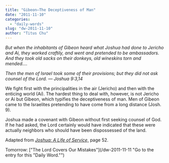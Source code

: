 ```yaml
---
title: "Gibeon—The Deceptiveness of Man"
date: "2011-11-10"
categories: 
  - "daily-words"
slug: "dw-2011-11-10"
author: "Titus Chu"
---
```


_But when the inhabitants of Gibeon heard what Joshua had done to Jericho and Ai, they worked craftily, and went and pretended to be ambassadors. And they took old sacks on their donkeys, old wineskins torn and mended...._

_Then the men of Israel took some of their provisions; but they did not ask counsel of the Lord. — Joshua 9:3,14_

We fight first with the principalities in the air (Jericho) and then with the enticing world (Ai). The hardest thing to deal with, however, is not Jericho or Ai but Gibeon, which typifies the deceptiveness of man. Men of Gibeon came to the Israelites pretending to have come from a long distance (Josh. 9).

Joshua made a covenant with Gibeon without first seeking counsel of God. If he had asked, the Lord certainly would have indicated that these were actually neighbors who should have been dispossessed of the land.

Adapted from _[Joshua: A Life of Service,](/book-joshua "Go to the listing for this book.")_ page 52.

Tomorrow: ["The Lord Covers Our Mistakes"](/dw-2011-11-11 "Go to the entry for this "Daily Word."")
